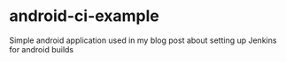 # android-ci-example
Simple android application used in my blog post about setting up Jenkins for android builds

